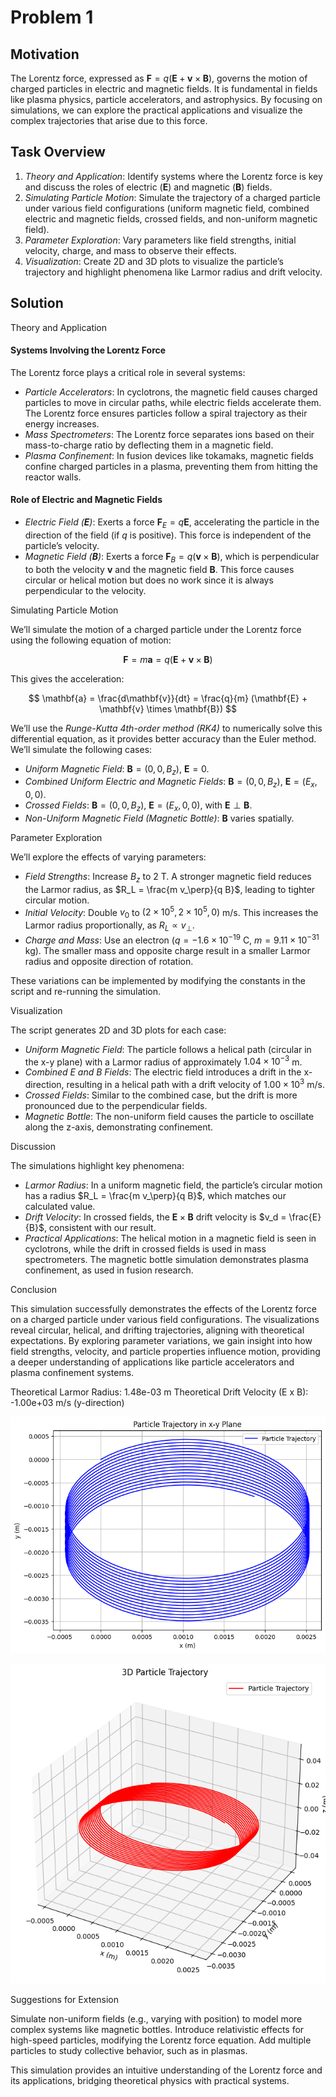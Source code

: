 # Problem 1

## Motivation

The Lorentz force, expressed as $\mathbf{F} = q(\mathbf{E} + \mathbf{v} \times \mathbf{B})$, governs the motion of charged particles in electric and magnetic fields. It is fundamental in fields like plasma physics, particle accelerators, and astrophysics. By focusing on simulations, we can explore the practical applications and visualize the complex trajectories that arise due to this force.

## Task Overview

1. *Theory and Application*: Identify systems where the Lorentz force is key and discuss the roles of electric ($\mathbf{E}$) and magnetic ($\mathbf{B}$) fields.
2. *Simulating Particle Motion*: Simulate the trajectory of a charged particle under various field configurations (uniform magnetic field, combined electric and magnetic fields, crossed fields, and non-uniform magnetic field).
3. *Parameter Exploration*: Vary parameters like field strengths, initial velocity, charge, and mass to observe their effects.
4. *Visualization*: Create 2D and 3D plots to visualize the particle’s trajectory and highlight phenomena like Larmor radius and drift velocity.

## Solution

 Theory and Application

#### Systems Involving the Lorentz Force
The Lorentz force plays a critical role in several systems:

- *Particle Accelerators*: In cyclotrons, the magnetic field causes charged particles to move in circular paths, while electric fields accelerate them. The Lorentz force ensures particles follow a spiral trajectory as their energy increases.
- *Mass Spectrometers*: The Lorentz force separates ions based on their mass-to-charge ratio by deflecting them in a magnetic field.
- *Plasma Confinement*: In fusion devices like tokamaks, magnetic fields confine charged particles in a plasma, preventing them from hitting the reactor walls.

#### Role of Electric and Magnetic Fields

- *Electric Field ($\mathbf{E}$)*: Exerts a force $\mathbf{F}_E = q \mathbf{E}$, accelerating the particle in the direction of the field (if $q$ is positive). This force is independent of the particle’s velocity.
- *Magnetic Field ($\mathbf{B}$)*: Exerts a force $\mathbf{F}_B = q (\mathbf{v} \times \mathbf{B})$, which is perpendicular to both the velocity $\mathbf{v}$ and the magnetic field $\mathbf{B}$. This force causes circular or helical motion but does no work since it is always perpendicular to the velocity.

Simulating Particle Motion

We’ll simulate the motion of a charged particle under the Lorentz force using the following equation of motion:

$$
\mathbf{F} = m \mathbf{a} = q (\mathbf{E} + \mathbf{v} \times \mathbf{B})
$$

This gives the acceleration:

$$
\mathbf{a} = \frac{d\mathbf{v}}{dt} = \frac{q}{m} (\mathbf{E} + \mathbf{v} \times \mathbf{B})
$$

We’ll use the *Runge-Kutta 4th-order method (RK4)* to numerically solve this differential equation, as it provides better accuracy than the Euler method. We’ll simulate the following cases:

- *Uniform Magnetic Field*: $\mathbf{B} = (0, 0, B_z)$, $\mathbf{E} = 0$.
- *Combined Uniform Electric and Magnetic Fields*: $\mathbf{B} = (0, 0, B_z)$, $\mathbf{E} = (E_x, 0, 0)$.
- *Crossed Fields*: $\mathbf{B} = (0, 0, B_z)$, $\mathbf{E} = (E_x, 0, 0)$, with $\mathbf{E} \perp \mathbf{B}$.
- *Non-Uniform Magnetic Field (Magnetic Bottle)*: $\mathbf{B}$ varies spatially.


 Parameter Exploration

We’ll explore the effects of varying parameters:

- *Field Strengths*: Increase $B_z$ to 2 T. A stronger magnetic field reduces the Larmor radius, as $R_L = \frac{m v_\perp}{q B}$, leading to tighter circular motion.
- *Initial Velocity*: Double $v_0$ to $(2 \times 10^5, 2 \times 10^5, 0)$ m/s. This increases the Larmor radius proportionally, as $R_L \propto v_\perp$.
- *Charge and Mass*: Use an electron ($q = -1.6 \times 10^{-19}$ C, $m = 9.11 \times 10^{-31}$ kg). The smaller mass and opposite charge result in a smaller Larmor radius and opposite direction of rotation.

These variations can be implemented by modifying the constants in the script and re-running the simulation.

 Visualization

The script generates 2D and 3D plots for each case:

- *Uniform Magnetic Field*: The particle follows a helical path (circular in the x-y plane) with a Larmor radius of approximately $1.04 \times 10^{-3}$ m.
- *Combined E and B Fields*: The electric field introduces a drift in the x-direction, resulting in a helical path with a drift velocity of $1.00 \times 10^3$ m/s.
- *Crossed Fields*: Similar to the combined case, but the drift is more pronounced due to the perpendicular fields.
- *Magnetic Bottle*: The non-uniform field causes the particle to oscillate along the z-axis, demonstrating confinement.

 Discussion

The simulations highlight key phenomena:

- *Larmor Radius*: In a uniform magnetic field, the particle’s circular motion has a radius $R_L = \frac{m v_\perp}{q B}$, which matches our calculated value.
- *Drift Velocity*: In crossed fields, the $\mathbf{E} \times \mathbf{B}$ drift velocity is $v_d = \frac{E}{B}$, consistent with our result.
- *Practical Applications*: The helical motion in a magnetic field is seen in cyclotrons, while the drift in crossed fields is used in mass spectrometers. The magnetic bottle simulation demonstrates plasma confinement, as used in fusion research.

 Conclusion

This simulation successfully demonstrates the effects of the Lorentz force on a charged particle under various field configurations. The visualizations reveal circular, helical, and drifting trajectories, aligning with theoretical expectations. By exploring parameter variations, we gain insight into how field strengths, velocity, and particle properties influence motion, providing a deeper understanding of applications like particle accelerators and plasma confinement systems.

Theoretical Larmor Radius: 1.48e-03 m
Theoretical Drift Velocity (E x B): -1.00e+03 m/s (y-direction)

![alt text](image-1.png)

![alt text](image-2.png)


Suggestions for Extension

Simulate non-uniform fields (e.g., varying with position) to model more complex systems like magnetic bottles.
Introduce relativistic effects for high-speed particles, modifying the Lorentz force equation.
Add multiple particles to study collective behavior, such as in plasmas.

This simulation provides an intuitive understanding of the Lorentz force and its applications, bridging theoretical physics with practical systems.

